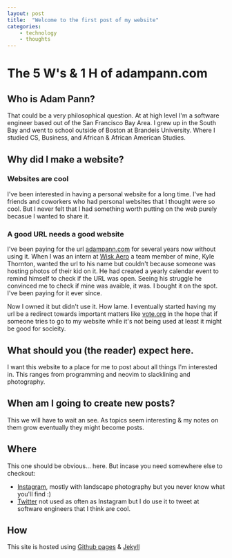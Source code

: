 ```yaml
---
layout: post
title:  "Welcome to the first post of my website"
categories: 
    - technology
    - thoughts
---
```


# The 5 W's & 1 H of adampann.com

## **Who** is Adam Pann?

That could be a very philosophical question. At at high level I'm a software engineer based out of the San Francisco Bay Area. I grew up in the South Bay and went to school outside of Boston at Brandeis University. Where I studied CS, Business, and African & African American Studies.

## **Why** did I make a website?

### Websites are cool

I've been interested in having a personal website for a long time. I've had friends and coworkers who had personal websites that I thought were so cool. But I never felt that I had something worth putting on the web purely becasue I wanted to share it.

### A good URL needs a good website

I've been paying for the url [adampann.com](https://www.adampann.com) for several years now without using it. When I was an intern at [Wisk Aero](https://wisk.aero/) a team member of mine, Kyle Thornton, wanted the url to his name but couldn't because someone was hosting photos of their kid on it. He had created a yearly calendar event to remind himself to check if the URL was open. Seeing his struggle he convinced me to check if mine was avaible, it was. I bought it on the spot. I've been paying for it ever since.

Now I owned it but didn't use it. How lame. I eventually started having my url be a redirect towards important matters like [vote.org](https://www.vote.org/) in the hope that if someone tries to go to my website while it's not being used at least it might be good for socieity.

## **What** should you (the reader) expect here.

I want this website to a place for me to post about all things I'm interested in. This ranges from programming and neovim to slacklining and photography. 

## **When** am I going to create new posts?

This we will have to wait an see. As topics seem interesting & my notes on them grow eventually they might become posts.

## **Where**

This one should be obvious... here. But incase you need somewhere else to checkout:
- [Instagram](https://www.instagram.com/adampann/), mostly with landscape photography but you never know what you'll find :)
- [Twitter](https://twitter.com/AdamPann) not used as often as Instagram but I do use it to tweet at software engineers that I think are cool.

## **How**

This site is hosted using [Github pages](https://pages.github.com/) & [Jekyll](https://jekyllrb.com/)
